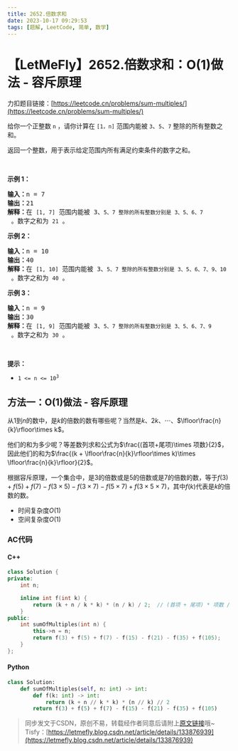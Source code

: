 ```yaml
---
title: 2652.倍数求和
date: 2023-10-17 09:29:53
tags: [题解, LeetCode, 简单, 数学]
---
```


# 【LetMeFly】2652.倍数求和：O(1)做法 - 容斥原理

力扣题目链接：[https://leetcode.cn/problems/sum-multiples/](https://leetcode.cn/problems/sum-multiples/)

<p>给你一个正整数 <code>n</code> ，请你计算在 <code>[1，n]</code> 范围内能被 <code>3</code>、<code>5</code>、<code>7</code> 整除的所有整数之和。</p>

<p>返回一个整数，用于表示给定范围内所有满足约束条件的数字之和。</p>

<p>&nbsp;</p>

<p><strong>示例 1：</strong></p>

<pre><strong>输入：</strong>n = 7
<strong>输出：</strong>21
<strong>解释：</strong>在 <code>[1, 7]</code> 范围内能被 3、<code>5、</code><code>7 整除的所有整数分别是</code><code> 3、5、6、7</code> 。数字之和为 <code>21</code> 。
</pre>

<p><strong>示例 2：</strong></p>

<pre><strong>输入：</strong>n = 10
<strong>输出：</strong>40
<strong>解释：</strong>在 <code>[1, 10]</code> 范围内能被 3、<code>5、</code><code>7 整除的所有整数分别是</code><code> 3、5、6、7、9、10</code> 。数字之和为 <code>40</code> 。
</pre>

<p><strong>示例 3：</strong></p>

<pre><strong>输入：</strong>n = 9
<strong>输出：</strong>30
<strong>解释：</strong>在 <code>[1, 9]</code> 范围内能被 3、<code>5、</code><code>7 整除的所有整数分别是</code><code> 3、5、6、7、9</code> 。数字之和为 <code>30</code> 。
</pre>

<p>&nbsp;</p>

<p><strong>提示：</strong></p>

<ul>
	<li><code>1 &lt;= n &lt;= 10<sup>3</sup></code></li>
</ul>


    
## 方法一：O(1)做法 - 容斥原理

从$1$到$n$的数中，是$k$的倍数的数有哪些呢？当然是$k$、$2k$、$\cdots$、$\lfloor\frac{n}{k}\rfloor\times k$。

他们的和为多少呢？等差数列求和公式为$\frac{(首项+尾项)\times 项数}{2}$，因此他们的和为$\frac{(k + \lfloor\frac{n}{k}\rfloor\times k)\times \lfloor\frac{n}{k}\rfloor}{2}$。

根据容斥原理，一个集合中，是$3$的倍数或是$5$的倍数或是$7$的倍数的数，等于$f(3) + f(5) + f(7) - f(3\times5) - f(3\times 7) - f(5\times 7) + f(3\times 5\times 7)$，其中$f(k)$代表是$k$的倍数的数。

+ 时间复杂度$O(1)$
+ 空间复杂度$O(1)$

### AC代码

#### C++

```cpp
class Solution {
private:
    int n;

    inline int f(int k) {
        return (k + n / k * k) * (n / k) / 2;  // (首项 + 尾项) * 项数 / 2
    }
public:
    int sumOfMultiples(int n) {
        this->n = n;
        return f(3) + f(5) + f(7) - f(15) - f(21) - f(35) + f(105);
    }
};
```

#### Python

```python
class Solution:
    def sumOfMultiples(self, n: int) -> int:
        def f(k: int) -> int:
            return (k + n // k * k) * (n // k) // 2
        return f(3) + f(5) + f(7) - f(15) - f(21) - f(35) + f(105)
```

> 同步发文于CSDN，原创不易，转载经作者同意后请附上[原文链接](https://blog.tisfy.eu.org/2023/10/17/LeetCode%202652.%E5%80%8D%E6%95%B0%E6%B1%82%E5%92%8C/)哦~
> Tisfy：[https://letmefly.blog.csdn.net/article/details/133876939](https://letmefly.blog.csdn.net/article/details/133876939)
